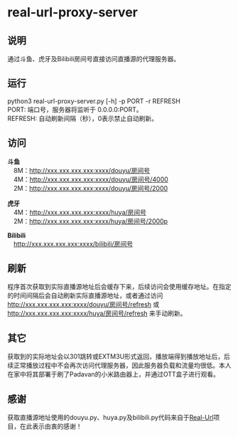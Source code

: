 # real-url-proxy-server

## 说明
通过斗鱼、虎牙及Bilibili房间号直接访问直播源的代理服务器。

## 运行
python3 real-url-proxy-server.py [-h] -p PORT -r REFRESH</br>
PORT: 端口号，服务器将监听于 0.0.0.0:PORT。</br>
REFRESH: 自动刷新间隔（秒），0表示禁止自动刷新。</br>

## 访问
**斗鱼**</br>
&ensp;&ensp;8M：http://xxx.xxx.xxx.xxx:xxxx/douyu/房间号</br>
&ensp;&ensp;4M：http://xxx.xxx.xxx.xxx:xxxx/douyu/房间号/4000</br>
&ensp;&ensp;2M：http://xxx.xxx.xxx.xxx:xxxx/douyu/房间号/2000</br>

**虎牙**</br>
&ensp;&ensp;4M：http://xxx.xxx.xxx.xxx:xxxx/huya/房间号</br>
&ensp;&ensp;2M：http://xxx.xxx.xxx.xxx:xxxx/huya/房间号/2000p</br>

**Bilibili**</br>
&ensp;&ensp;http://xxx.xxx.xxx.xxx:xxxx/bilibili/房间号</br>

## 刷新
程序首次获取到实际直播源地址后会缓存下来，后续访问会使用缓存地址。在指定的时间间隔后会自动刷新实际直播源地址，或者通过访问 http://xxx.xxx.xxx.xxx:xxxx/douyu/房间号/refresh 或 http://xxx.xxx.xxx.xxx:xxxx/huya/房间号/refresh 来手动刷新。

## 其它
获取到的实际地址会以301跳转或EXTM3U形式返回，播放端得到播放地址后，后续正常播放过程中不会再次访问代理服务器，因此服务器负载和流量均很低。本人在家中将其部署于刷了Padavan的小米路由器上，并通过OTT盒子进行观看。

## 感谢
获取直播源地址使用的douyu.py、huya.py及bilibili.py代码来自于<a href="https://github.com/wbt5/real-url" target="_blank">Real-Url</a>项目，在此表示由衷的感谢！
